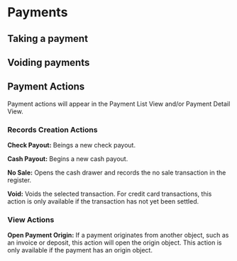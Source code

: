# Payments

## Taking a payment

## Voiding payments

## Payment Actions

Payment actions will appear in the Payment List View and/or Payment Detail View.

### Records Creation Actions

**Check Payout:** Beings a new check payout.

**Cash Payout:** Begins a new cash payout.

**No Sale:** Opens the cash drawer and records the no sale transaction in the register.

**Void:** Voids the selected transaction. For credit card transactions, this action is only available if the transaction has not yet been settled.

### View Actions

**Open Payment Origin:** If a payment originates from another object, such as an invoice or deposit, this action will open the origin object. This action is only available if the payment has an origin object.